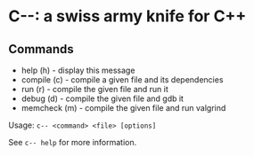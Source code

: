 # C--: a swiss army knife for C++

Commands
---
- help (h)     - display this message
- compile (c)  - compile a given file and its dependencies
- run (r)      - compile the given file and run it
- debug (d)    - compile the given file and gdb it
- memcheck (m) - compile the given file and run valgrind

Usage: `c-- <command> <file> [options]`

See `c-- help` for more information.